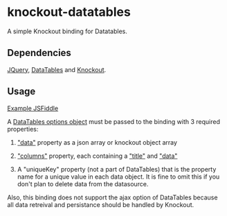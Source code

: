 # knockout-datatables
A simple Knockout binding for Datatables.

## Dependencies
[JQuery](https://jquery.com/download/), [DataTables](https://datatables.net/download/index) and [Knockout](http://knockoutjs.com/downloads/index.html).

## Usage
[Example JSFiddle](https://jsfiddle.net/kL6k54ex/37/)

A [DataTables options object](https://datatables.net/reference/option/) must be passed to the binding with 3 required properties: 

  1. ["data"](https://datatables.net/reference/option/data) property as a json array or knockout object array
  
  2. ["columns"](https://datatables.net/reference/option/columns) property, each containing a ["title"](https://datatables.net/reference/option/columns.title) and ["data"](https://datatables.net/reference/option/columns.data)
  
  3. A "uniqueKey" property (not a part of DataTables) that is the property name for a unique value in each data object. It is fine to omit this if you don't plan to delete data from the datasource. 
  
Also, this binding does not support the ajax option of DataTables because all data retreival and persistance should be handled by Knockout.
